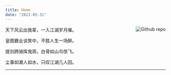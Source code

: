 ```yaml
---
title: Home
date: "2021-05-31"
---
```


[<img src="logo/WenqiDiao.jpeg" style="max-width:20%;min-width:40px;float:right;" alt="Github repo" />](https://github.com/wdiao-zju)

天下风云出我辈，一入江湖岁月催。

皇图霸业谈笑中，不胜人生一场醉。

提剑跨骑挥鬼雨，白骨如山鸟惊飞。

尘事如潮人如水，只叹江湖几人回。

---------